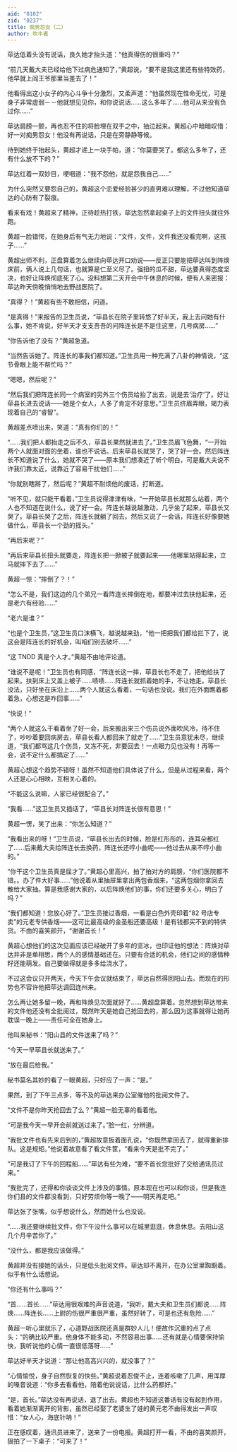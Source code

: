 ```yaml
---
aid: "0102"
zid: "0237"
title: 痴男怨女（二）
author: 吹牛者
---
```


荜达低着头没有说话，良久她才抬头道：“他真得伤的很重吗？”

“前几天戴大夫已经给他下过病危通知了，”黄超说，“要不是我这里还有些特效药，他早就上阎王爷那里当差去了！”

他看得出这小女子的内心斗争十分激烈，又柔声道：“他虽然现在性命无忧，可是身子非常虚弱－－他就想见见你，和你说说话……这么多年了……他可从来没有负过你……”

荜达肩膀一颤，再也忍不住的将脸埋在双手之中，抽泣起来。黄超心中暗暗叹惜：好一对痴男怨女！他没有再说话，只是在旁静静等候。

待到她终于抬起头，黄超才递上一块手帕，道：“你莫要哭了。都这么多年了，还有什么放不下的？”

荜达红着一双妙目，哽咽道：“我不怨他，就是怨我自己……”

为什么突然又要怨自己的，黄超这个恋爱经验甚少的直男难以理解，不过他知道荜达的心防有了裂痕。

看来有戏！黄超来了精神，正待趁热打铁，荜达忽然拿起桌子上的文件扭头就往外跑。

黄超一脸错愕，在她身后有气无力地说：“文件，文件，文件我还没看完啊，这孩子……”

黄超出师不利，正盘算着怎么继续向荜达开口劝说――反正只要能把荜达叫到阵焕床前，俩人说上几句话，也就算是仁至义尽了。强扭的瓜不甜，荜达要真得态度坚决，也好让阵焕彻底死了心。没料想第二天开会中午休息的时候，便有人来密报：荜达昨天傍晚悄悄地去野战医院了。

“真得？！”黄超有些不敢相信，问道。

“是真得！”来报告的卫生员说，“荜县长在院子里转悠了好半天，我上去问她有什么事，她不肯说，好半天才支支吾吾的问阵连长是不是住这里，几号病房……”

“你告诉他了没有？”黄超急道。

“当然告诉她了。阵连长的事我们都知道。”卫生员用一种充满了八卦的神情说，“这节骨眼上能不帮忙吗？”

“嗯嗯，然后呢？”

“然后我们把阵连长同一个病室的另外三个伤员给抬了出去，说是去‘治疗’了。好让荜县长进去说话――她是个女人，人多了肯定不好意思。”卫生员挤眉弄眼，竭力表现着自己的“睿智”。

黄超差点喷出来，笑道：“真有你们的！”

“……我们把人都抬走之后不久，荜县长果然就进去了。”卫生员眉飞色舞，“一开始两个人就面对面的坐着，谁也不说话。后来荜县长就哭了，哭了好一会。然后阵连长不知道说了什么，她就不哭了――原本我们想凑近了听个明白，可是戴大夫说不许我们靠太近，说靠近了容易干扰他们……”

“你就别瞎掰了，然后呢？”黄超不耐烦他的废话，打断道。

“听不见，就只能干看着，”卫生员说得津津有味，“一开始荜县长就那么站着，两个人也不知道在说什么，说了好一会。阵连长越说越激动，几乎坐了起来，荜县长又哭了。荜县长哭了之后，阵连长就躺了回去。然后又说了一会话，阵连长好像要她做什么，荜县长一个劲的摇头。”

“再后来呢？”

“再后来荜县长扭头就要走，阵连长把一掀被子就要起来――他哪里站得起来，立马就摔下去了……”

黄超一惊：“摔倒了？！”

“怎么不是，我们这边的几个弟兄一看阵连长摔倒在地，都要冲过去扶他起来，还是老六有经验……”

“老六是谁？”

“也是个卫生员，”这卫生员口沫横飞，越说越来劲，“他一把把我们都给拦下了，说这会是阵连长的好机会，叫咱们别去破坏……”

“这 TNDD 真是个人才。”黄超不由地评论道。

“谁说不是呢！”卫生员也有同感，“阵连长这一摔，荜县长也不走了，把他给扶了起来。扶到床上又盖上被子……啧啧……阵连长就抓着她的手，不让她走。荜县长没法，只好坐在床沿上……两个人就这么看着，一句话也没说。我们在外面瞧着都着急，心想这是咋回事……”

“快说！”

“两个人就这么干看着坐了好一会，后来搬出来三个伤员说外面吹风冷，待不住了，吵吵着要回病房去，荜县长看人都回来了就走了……”卫生员意犹未尽，继续道，“我们都骂这几个伤员，又冻不死，非要回去！一点眼力见也没有！再等一会，说不定什么都搞定了……”

黄超心想这个趋势不错呀！虽然不知道他们具体说了什么，但是从过程来看，两个人还是心心相映，互相关心着的。

“不能这么说嘛，人家已经很配合了。”

“我看……”这卫生员又插话了，“荜县长对阵连长很有意思！”

黄超一愣，笑了出来：“你怎么知道？”

“我看出来的呀！”卫生员说，“荜县长出去的时候，脸是红彤彤的，连耳朵都红了……后来戴大夫给阵连长去换药，阵连长还哼小曲呢――他过去从来不哼小曲的。”

“你干这个卫生员真是屈才了。”黄超心里高兴，拍了拍对方的肩膀，“你们医院都不错。。办了件大好事……”他说着从里抽屉里拿出两包香烟来，“这两包烟你拿回去散给大家抽。算是我感谢大家的，以后阵焕他们的事，你们还要多关心，明白了吗？”

“我们都知道！您放心好了。”卫生员接过香烟，一看是白色外壳印着“82 号店专卖”的元老专供香烟――这可比最高级的金圣船还要高级！是有钱都买不到的特供货。不由的喜笑颜开，“谢谢首长！”

黄超心想他们的这次见面应该已经破开了多年的坚冰，也印证他的想法：阵焕对荜达并非是单相思，两个人的感情基础还在。只要有合适的机会，他们之间的感情种籽还能萌发。自己要做得就是多多给浇水了。

不过这会议只开两天，今天下午会议就结束了，荜达自然得回阳山去。而现在的形势也不容许他把荜达调回连州来。

怎么再让她多留一晚，再和阵焕见次面就好了……黄超盘算着。忽然想到荜达带来的文件他还没有全批阅过，既然昨天是她自己抢回去的，那么因为这事就得让她再耽误一晚上――责任可全在她身上。

他叫来秘书：“阳山县的文件送来了吗？”

“今天一早荜县长就送来了。”

“放在最后给我。”

秘书莫名其妙的看了一眼黄超，只好应了一声：“是。”

果然，到了下午三点多，等不及的荜达来办公室催他的批阅文件了。

“文件不是你昨天抢回去了么？”黄超一脸无辜的看着他。

“可是我今天一早开会前就送过来了。”脸一红，分辨道。

“我批文件也有先来后到的，”黄超故意扳着面孔说，“你既然拿回去了，就得重新排队。这是规矩。”他说着故意看了看文件筐，“看来今天是批不完了。”

“可是我订了下午的回程船……”荜达有些为难，“要不首长您批好了交给通讯员过来。”

“我批完了，还得和你谈谈文件上涉及的事情。原本现在也可以和你谈，但是我连你们县的文件都没看到，只好劳烦你等一晚了――明天再走吧。”

荜达张了张嘴，似乎想说什么，然而她什么也没说。

“……我还要继续批文件，你下午没什么事可以在城里逛逛，休息休息。去阳山这几个月辛苦你了。”

“没什么，都是我应该做得。”

黄超并没有接她的话头，只是低头批阅文件。荜达却不离开，在办公室里踟蹰着。似乎有什么话想说。

“你还有什么事吗？”

“首……首长……”荜达用很艰难的声音说道，“我听，戴大夫和卫生员们都说……阵焕……阵连长……上尉的伤很严重很严重，虽然好转了，可是也还有危险……”

黄超一听心里就乐了，心道野战医院还真是群妙人儿！便故作沉重的点了点头：“的确比较严重。他身体不能多动，不然容易出事……还有就是心情要保持愉快，我听说他的心情一直很低落呀……”

荜达好半天才说道：“那让他高高兴兴的，就没事了？”

“心情愉悦，身子自然恢复的快些。”黄超说着忍俊不止，连着咳嗽了几声，用浑厚的嗓音说道：“你多去看看他，陪着他说说话，比什么药都好。”

“是，首长。”荜达没有再说话，退了出去。黄超也不知道这番话有没有起到作用，看着她渐渐离开的背影，虽然已经娶了老婆生了娃的黄元老不由得发出一声叹惜：“女人心，海底针呐！”

正在感叹着，通讯员进来了，送来了一份电报。黄超打开一看，不由的喜笑颜开，狠拍了一下桌子：“可来了！”
